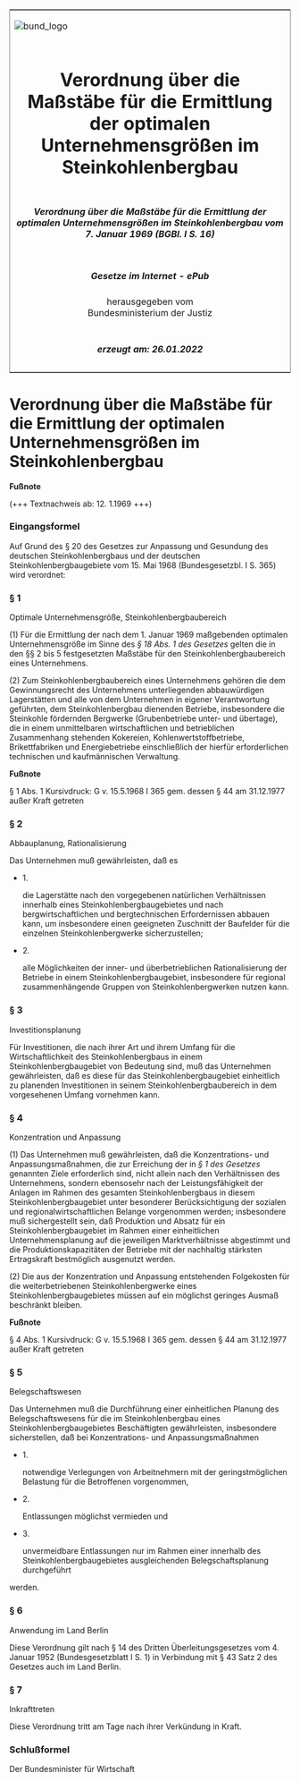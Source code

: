 <span id="DECKBLATT.html"></span>

<table border="0" frame="border" width="100%">

<tr valign="top">

<td align="left">

![bund\_logo](BfJ_2021_Web_de_de.gif)

</td>

<td align="right">

 

</td>

</tr>

<tr align="center" valign="middle">

<td colspan="2">

# Verordnung über die Maßstäbe für die Ermittlung der optimalen Unternehmensgrößen im Steinkohlenbergbau

</td>

</tr>

<tr align="center" valign="middle">

<td colspan="2">

##### Verordnung über die Maßstäbe für die Ermittlung der optimalen Unternehmensgrößen im Steinkohlenbergbau vom 7. Januar 1969 (BGBl. I S. 16)

</td>

</tr>

<tr align="center" valign="middle">

<td colspan="2">

  
  

##### Gesetze im Internet - ePub  
  
herausgegeben vom  
Bundesministerium der Justiz

</td>

</tr>

<tr align="center" valign="bottom">

<td colspan="2">

  
  

##### erzeugt am: 26.01.2022

</td>

</tr>

</table>

<span id="BJNR000160969.html"></span>

# Verordnung über die Maßstäbe für die Ermittlung der optimalen Unternehmensgrößen im Steinkohlenbergbau

<div>

  
**Fußnote**

<div class="jnhtml">

<div>

<div class="jurAbsatz">

(+++ Textnachweis ab: 12. 1.1969 +++)

</div>

</div>

</div>

</div>

<span id="BJNR000160969BJNE000100328.html"></span>

### Eingangsformel  

<div>

<div class="jnhtml">

<div>

<div class="jurAbsatz">

Auf Grund des § 20 des Gesetzes zur Anpassung und Gesundung des
deutschen Steinkohlenbergbaus und der deutschen
Steinkohlenbergbaugebiete vom 15. Mai 1968 (Bundesgesetzbl. I S. 365)
wird verordnet:

</div>

</div>

</div>

</div>

<span id="BJNR000160969BJNE000200328.html"></span>

### § 1  
Optimale Unternehmensgröße, Steinkohlenbergbaubereich

<div>

<div class="jnhtml">

<div>

<div class="jurAbsatz">

(1) Für die Ermittlung der nach dem 1. Januar 1969 maßgebenden optimalen
Unternehmensgröße im Sinne des <span style="font-style:italic;">§ 18
Abs. 1 des Gesetzes</span> gelten die in den §§ 2 bis 5 festgesetzten
Maßstäbe für den Steinkohlenbergbaubereich eines Unternehmens.

</div>

<div class="jurAbsatz">

(2) Zum Steinkohlenbergbaubereich eines Unternehmens gehören die dem
Gewinnungsrecht des Unternehmens unterliegenden abbauwürdigen
Lagerstätten und alle von dem Unternehmen in eigener Verantwortung
geführten, dem Steinkohlenbergbau dienenden Betriebe, insbesondere die
Steinkohle fördernden Bergwerke (Grubenbetriebe unter- und übertage),
die in einem unmittelbaren wirtschaftlichen und betrieblichen
Zusammenhang stehenden Kokereien, Kohlenwertstoffbetriebe,
Brikettfabriken und Energiebetriebe einschließlich der hierfür
erforderlichen technischen und kaufmännischen Verwaltung.

</div>

</div>

</div>

</div>

<div>

  
**Fußnote**

<div class="jnhtml">

<div>

<div class="jurAbsatz">

§ 1 Abs. 1 Kursivdruck: G v. 15.5.1968 I 365 gem. dessen § 44 am
31.12.1977 außer Kraft getreten

</div>

</div>

</div>

</div>

<span id="BJNR000160969BJNE000300328.html"></span>

### § 2  
Abbauplanung, Rationalisierung

<div>

<div class="jnhtml">

<div>

<div class="jurAbsatz">

Das Unternehmen muß gewährleisten, daß es

  - 1\.
    
    <div style="">
    
    die Lagerstätte nach den vorgegebenen natürlichen Verhältnissen
    innerhalb eines Steinkohlenbergbaugebietes und nach
    bergwirtschaftlichen und bergtechnischen Erfordernissen abbauen
    kann, um insbesondere einen geeigneten Zuschnitt der Baufelder für
    die einzelnen Steinkohlenbergwerke sicherzustellen;
    
    </div>

  - 2\.
    
    <div style="">
    
    alle Möglichkeiten der inner- und überbetrieblichen Rationalisierung
    der Betriebe in einem Steinkohlenbergbaugebiet, insbesondere für
    regional zusammenhängende Gruppen von Steinkohlenbergwerken nutzen
    kann.
    
    </div>

</div>

</div>

</div>

</div>

<span id="BJNR000160969BJNE000400328.html"></span>

### § 3  
Investitionsplanung

<div>

<div class="jnhtml">

<div>

<div class="jurAbsatz">

Für Investitionen, die nach ihrer Art und ihrem Umfang für die
Wirtschaftlichkeit des Steinkohlenbergbaus in einem
Steinkohlenbergbaugebiet von Bedeutung sind, muß das Unternehmen
gewährleisten, daß es diese für das Steinkohlenbergbaugebiet
einheitlich zu planenden Investitionen in seinem
Steinkohlenbergbaubereich in dem vorgesehenen Umfang vornehmen kann.

</div>

</div>

</div>

</div>

<span id="BJNR000160969BJNE000500328.html"></span>

### § 4  
Konzentration und Anpassung

<div>

<div class="jnhtml">

<div>

<div class="jurAbsatz">

(1) Das Unternehmen muß gewährleisten, daß die Konzentrations- und
Anpassungsmaßnahmen, die zur Erreichung der in
<span style="font-style:italic;">§ 1 des Gesetzes</span> genannten Ziele
erforderlich sind, nicht allein nach den Verhältnissen des Unternehmens,
sondern ebensosehr nach der Leistungsfähigkeit der Anlagen im Rahmen des
gesamten Steinkohlenbergbaus in diesem Steinkohlenbergbaugebiet unter
besonderer Berücksichtigung der sozialen und regionalwirtschaftlichen
Belange vorgenommen werden; insbesondere muß sichergestellt sein, daß
Produktion und Absatz für ein Steinkohlenbergbaugebiet im Rahmen einer
einheitlichen Unternehmensplanung auf die jeweiligen Marktverhältnisse
abgestimmt und die Produktionskapazitäten der Betriebe mit der
nachhaltig stärksten Ertragskraft bestmöglich ausgenutzt werden.

</div>

<div class="jurAbsatz">

(2) Die aus der Konzentration und Anpassung entstehenden Folgekosten für
die weiterbetriebenen Steinkohlenbergwerke eines
Steinkohlenbergbaugebietes müssen auf ein möglichst geringes Ausmaß
beschränkt bleiben.

</div>

</div>

</div>

</div>

<div>

  
**Fußnote**

<div class="jnhtml">

<div>

<div class="jurAbsatz">

§ 4 Abs. 1 Kursivdruck: G v. 15.5.1968 I 365 gem. dessen § 44 am
31.12.1977 außer Kraft getreten

</div>

</div>

</div>

</div>

<span id="BJNR000160969BJNE000600328.html"></span>

### § 5  
Belegschaftswesen

<div>

<div class="jnhtml">

<div>

<div class="jurAbsatz">

Das Unternehmen muß die Durchführung einer einheitlichen Planung des
Belegschaftswesens für die im Steinkohlenbergbau eines
Steinkohlenbergbaugebietes Beschäftigten gewährleisten, insbesondere
sicherstellen, daß bei Konzentrations- und Anpassungsmaßnahmen

  - 1\.
    
    <div style="">
    
    notwendige Verlegungen von Arbeitnehmern mit der geringstmöglichen
    Belastung für die Betroffenen vorgenommen,
    
    </div>

  - 2\.
    
    <div style="">
    
    Entlassungen möglichst vermieden und
    
    </div>

  - 3\.
    
    <div style="">
    
    unvermeidbare Entlassungen nur im Rahmen einer innerhalb des
    Steinkohlenbergbaugebietes ausgleichenden Belegschaftsplanung
    durchgeführt
    
    </div>

werden.

</div>

</div>

</div>

</div>

<span id="BJNR000160969BJNE000700328.html"></span>

### § 6  
Anwendung im Land Berlin

<div>

<div class="jnhtml">

<div>

<div class="jurAbsatz">

Diese Verordnung gilt nach § 14 des Dritten Überleitungsgesetzes vom 4.
Januar 1952 (Bundesgesetzblatt I S. 1) in Verbindung mit § 43 Satz 2 des
Gesetzes auch im Land Berlin.

</div>

</div>

</div>

</div>

<span id="BJNR000160969BJNE000800328.html"></span>

### § 7  
Inkrafttreten

<div>

<div class="jnhtml">

<div>

<div class="jurAbsatz">

Diese Verordnung tritt am Tage nach ihrer Verkündung in Kraft.

</div>

</div>

</div>

</div>

<span id="BJNR000160969BJNE000900328.html"></span>

### Schlußformel  

<div>

<div class="jnhtml">

<div>

<div class="jurAbsatz">

<span class="SP">Der Bundesminister für Wirtschaft</span>

</div>

</div>

</div>

</div>
